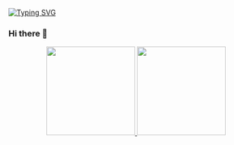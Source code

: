 [![Typing SVG](https://readme-typing-svg.demolab.com?font=Dancing+Script&size=25&duration=2000&color=000000&background=FFFFFF&center=true&vCenter=true&multiline=true&repeat=false&random=false&width=500&height=110&lines=Staring+at+the+bottom+of+your+glass;Hoping+one+day+you'll+make+a+dream+last;But+dreams+come+slow%2C+and+they+go+so+fast)](https://git.io/typing-svg)

### Hi there 👋

<div>
  <p align = center>
    <a href = "https://github.com/kauanmaf">
    <img height = "175px" src = "https://github-readme-stats.vercel.app/api?username=gustyper&show_icons=true&theme=highcontrast">
    <img height = "175px" src = "https://github-readme-stats.vercel.app/api/top-langs/?username=gustyper&layout=compact&theme=highcontrast">
  </p>
</div>

